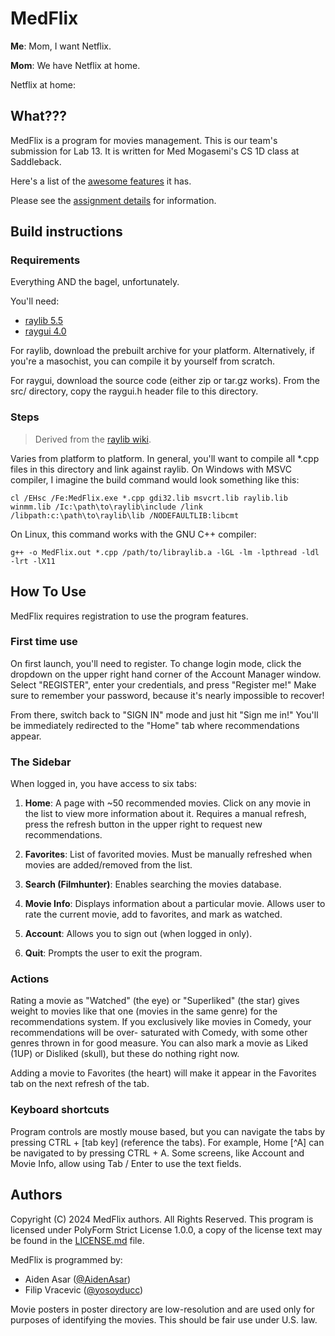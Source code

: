 # MedFlix

**Me**: Mom, I want Netflix.

**Mom**: We have Netflix at home.

Netflix at home:

## What???

MedFlix is a program for movies management. This is our team's submission
for Lab 13. It is written for Med Mogasemi's CS 1D class at Saddleback.

Here's a list of the [awesome features](#the-sidebar) it has.

Please see the [assignment details](./ASSIGNMENT.md) for information.

## Build instructions

### Requirements

Everything AND the bagel, unfortunately.

You'll need:

* [raylib 5.5](https://github.com/raysan5/raylib/releases/tag/5.5)
* [raygui 4.0](https://github.com/raysan5/raygui/releases/tag/4.0)

For raylib, download the prebuilt archive for your platform. Alternatively, if
you're a masochist, you can compile it by yourself from scratch.

For raygui, download the source code (either zip or tar.gz works). From the
src/ directory, copy the raygui.h header file to this directory.

### Steps

> Derived from the [raylib wiki](https://github.com/raysan5/raylib/wiki).

Varies from platform to platform. In general, you'll want to compile all *.cpp
files in this directory and link against raylib. On Windows with MSVC compiler,
I imagine the build command would look something like this:

    cl /EHsc /Fe:MedFlix.exe *.cpp gdi32.lib msvcrt.lib raylib.lib winmm.lib /Ic:\path\to\raylib\include /link /libpath:c:\path\to\raylib\lib /NODEFAULTLIB:libcmt

On Linux, this command works with the GNU C++ compiler:

    g++ -o MedFlix.out *.cpp /path/to/libraylib.a -lGL -lm -lpthread -ldl -lrt -lX11

## How To Use

MedFlix requires registration to use the program features.

### First time use

On first launch, you'll need to register. To change login mode, click the
dropdown on the upper right hand corner of the Account Manager window.
Select "REGISTER", enter your credentials, and press "Register me!" Make
sure to remember your password, because it's nearly impossible to recover!

From there, switch back to "SIGN IN" mode and just hit "Sign me in!" You'll
be immediately redirected to the "Home" tab where recommendations appear.

### The Sidebar

When logged in, you have access to six tabs:

1.  **Home**: A page with ~50 recommended movies. Click on any movie in the
    list to view more information about it. Requires a manual refresh,
    press the refresh button in the upper right to request new
    recommendations.

2.  **Favorites**: List of favorited movies. Must be manually refreshed when
    movies are added/removed from the list.

3.  **Search (Filmhunter)**: Enables searching the movies database.

4.  **Movie Info**: Displays information about a particular movie. Allows user
    to rate the current movie, add to favorites, and mark as watched.

5.  **Account**: Allows you to sign out (when logged in only).

6.  **Quit**: Prompts the user to exit the program.

### Actions

Rating a movie as "Watched" (the eye) or "Superliked" (the star) gives weight
to movies like that one (movies in the same genre) for the recommendations
system. If you exclusively like movies in Comedy, your recommendations will be
over- saturated with Comedy, with some other genres thrown in for good measure.
You can also mark a movie as Liked (1UP) or Disliked (skull), but these do
nothing right now.

Adding a movie to Favorites (the heart) will make it appear in the Favorites
tab on the next refresh of the tab.

### Keyboard shortcuts

Program controls are mostly mouse based, but you can navigate the tabs by
pressing CTRL + [tab key] (reference the tabs). For example, Home \[^A\]
can be navigated to by pressing CTRL + A. Some screens, like Account and
Movie Info, allow using Tab / Enter to use the text fields.

## Authors

Copyright (C) 2024 MedFlix authors. All Rights Reserved.
This program is licensed under PolyForm Strict License 1.0.0, a copy of the
license text may be found in the [LICENSE.md](./LICENSE.md) file.

MedFlix is programmed by:
* Aiden Asar ([@AidenAsar](https://github.com/AidenAsar))
* Filip Vracevic ([@yosoyducc](https://github.com/yosoyducc))

Movie posters in poster directory are low-resolution and are used only for
purposes of identifying the movies. This should be fair use under U.S. law.
